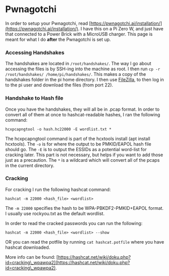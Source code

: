 # Pwnagotchi

In order to setup your Pwnagotchi, read [https://pwnagotchi.ai/installation/](https://pwnagotchi.ai/installation/). I have this on a Pi Zero W, and just have that connected to a Power Brick with a MicroUSB charger. This page is meant for what I do **after** the Pwnagotchi is set up.

### Accessing Handshakes

The handshakes are located in `/root/handshakes/`. The way I go about accessing the files is by SSH-ing into the machine as root. I then run `cp -r /root/handshakes/ /home/pi/handshakes/`. This makes a copy of the handshakes folder in the pi home directory. I then use [FileZilla](https://filezilla-project.org/), to then log in to the pi user and download the files (from port 22).

### Handshake to Hash file

Once you have the handshakes, they will all be in .pcap format. In order to convert all of them at once to hashcat-readable hashes, I ran the following command:

`hcxpcapngtool -o hash.hc22000 -E wordlist.txt *`

The hcxpcapngtool command is part of the hcxtools install (apt install hcxtools). The `-o` is for where the output to be PMKID/EAPOL hash file should go. The `-E` is to output the ESSIDs as a potential word-list for cracking later. This part is not necessary, but helps if you want to add those just as a precaution. The `*` is a wildcard which will convert all of the pcaps in the current directory.

### Cracking

For cracking I run the following hashcat command:

`hashcat -m 22000 <hash_file> <wordlist>`

The `-m 22000` specifies the hash to be WPA-PBKDF2-PMKID+EAPOL format. I usually use rockyou.txt as the default wordlist.

In order to read the cracked passwords you can run the following:

`hashcat -m 22000 <hash_file> <wordlist> --show`

OR you can read the potfile by running `cat hashcat.potfile` where you have hashcat downloaded.

More info can be found: [https://hashcat.net/wiki/doku.php?id=cracking\_wpawpa2](https://hashcat.net/wiki/doku.php?id=cracking\_wpawpa2).
